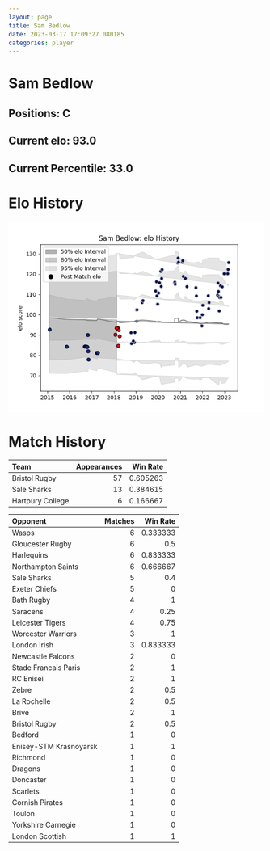 ```yaml
---  
layout: page  
title: Sam Bedlow  
date: 2023-03-17 17:09:27.080185  
categories: player  
---
```

# Sam Bedlow

## Positions: C

## Current elo: 93.0

## Current Percentile: 33.0

# Elo History


![elo history](history_SamBedlow.png)
# Match History


| Team             |   Appearances |   Win Rate |
|:-----------------|--------------:|-----------:|
| Bristol Rugby    |            57 |   0.605263 |
| Sale Sharks      |            13 |   0.384615 |
| Hartpury College |             6 |   0.166667 |

| Opponent               |   Matches |   Win Rate |
|:-----------------------|----------:|-----------:|
| Wasps                  |         6 |   0.333333 |
| Gloucester Rugby       |         6 |   0.5      |
| Harlequins             |         6 |   0.833333 |
| Northampton Saints     |         6 |   0.666667 |
| Sale Sharks            |         5 |   0.4      |
| Exeter Chiefs          |         5 |   0        |
| Bath Rugby             |         4 |   1        |
| Saracens               |         4 |   0.25     |
| Leicester Tigers       |         4 |   0.75     |
| Worcester Warriors     |         3 |   1        |
| London Irish           |         3 |   0.833333 |
| Newcastle Falcons      |         2 |   0        |
| Stade Francais Paris   |         2 |   1        |
| RC Enisei              |         2 |   1        |
| Zebre                  |         2 |   0.5      |
| La Rochelle            |         2 |   0.5      |
| Brive                  |         2 |   1        |
| Bristol Rugby          |         2 |   0.5      |
| Bedford                |         1 |   0        |
| Enisey-STM Krasnoyarsk |         1 |   1        |
| Richmond               |         1 |   0        |
| Dragons                |         1 |   0        |
| Doncaster              |         1 |   0        |
| Scarlets               |         1 |   0        |
| Cornish Pirates        |         1 |   0        |
| Toulon                 |         1 |   0        |
| Yorkshire Carnegie     |         1 |   0        |
| London Scottish        |         1 |   1        |